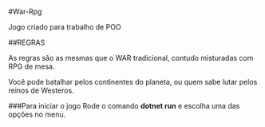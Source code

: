 #War-Rpg

Jogo criado para trabalho de POO

##REGRAS

As regras são as mesmas que o WAR tradicional, contudo misturadas com RPG de mesa.

Você pode batalhar pelos continentes do planeta, ou quem sabe lutar pelos reinos de Westeros.

###Para iniciar o jogo
Rode o comando **dotnet run** e escolha uma das opções no menu.
